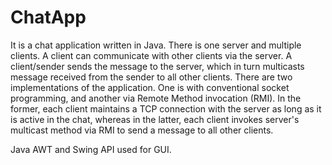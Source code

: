 # ChatApp
It is a chat application written in Java. There is one server and multiple clients.  A client can communicate with other clients via
the server. A client/sender sends the message to the server, which in turn multicasts message received from the sender to all other 
clients. There are two implementations of the application. One is with conventional socket programming, and another via Remote Method
invocation (RMI). In the former, each client maintains a TCP connection with the server as long as it is active in the chat, whereas 
in the latter, each client invokes server's multicast method via RMI to send a message to all other clients. 

Java AWT and Swing API used for GUI.

